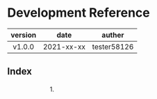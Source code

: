# Development Reference 
|version|date|auther|
|:---:|:---:|:---:|
|v1.0.0|2021-xx-xx|tester58126|
## Index
　　　　　　　1. 
